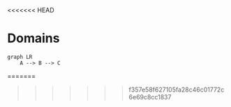<<<<<<< HEAD
# Domains

```mermaid
graph LR
    A --> B --> C
```
=======

>>>>>>> f357e58f627105fa28c46c01772c6e69c8cc1837
